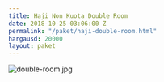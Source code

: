 ```yaml
---
title: Haji Non Kuota Double Room
date: 2018-10-25 03:06:00 Z
permalink: "/paket/haji-double-room.html"
hargausd: 20000
layout: paket
---
```


![double-room.jpg](/uploads/double-room.jpg)